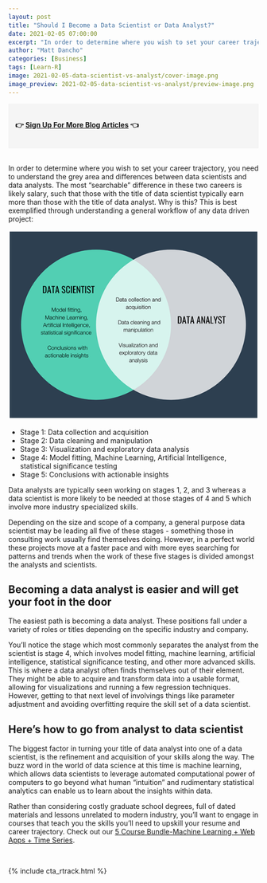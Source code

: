 ```yaml
---
layout: post
title: "Should I Become a Data Scientist or Data Analyst?"
date: 2021-02-05 07:00:00
excerpt: "In order to determine where you wish to set your career trajectory, you need to understand the grey area and differences between data scientists and data analysts. "
author: "Matt Dancho"
categories: [Business]
tags: [Learn-R]
image: 2021-02-05-data-scientist-vs-analyst/cover-image.png
image_preview: 2021-02-05-data-scientist-vs-analyst/preview-image.png
---
```



<div style="background-color:whitesmoke; padding:14px;" class="text-center">
  <h4>&#128073; <a href="https://mailchi.mp/business-science/blog-registration">Sign Up For More Blog Articles</a> &#128072;</h4>
</div>

<br>

In order to determine where you wish to set your career trajectory, you need to understand the grey area and differences between data scientists and data analysts. The most “searchable” difference in these two careers is likely salary, such that those with the title of data scientist typically earn more than those with the title of data analyst. Why is this? This is best exemplified through understanding a general workflow of any data driven project:

<img src="/assets/2021-02-05-data-scientist-vs-analyst/scientist-vs-analyst.png" />

- Stage 1: Data collection and acquisition
- Stage 2: Data cleaning and manipulation
- Stage 3: Visualization and exploratory data analysis
- Stage 4: Model fitting, Machine Learning, Artificial Intelligence, statistical significance testing
- Stage 5: Conclusions with actionable insights


Data analysts are typically seen working on stages 1, 2, and 3 whereas a data scientist is more likely to be needed at those stages of 4 and 5 which involve more industry specialized skills. 

Depending on the size and scope of a company, a general purpose data scientist may be leading all five of these stages - something those in consulting work usually find themselves doing. However, in a perfect world these projects move at a faster pace and with more eyes searching for patterns and trends when the work of these five stages is divided amongst the analysts and scientists. 


## Becoming a data analyst is easier and will get your foot in the door

The easiest path is becoming a data analyst. These positions fall under a variety of roles or titles depending on the specific industry and company. 

You’ll notice the stage which most commonly separates the analyst from the scientist is stage 4, which involves model fitting, machine learning, artificial intelligence, statistical significance testing, and other more advanced skills. This is where a data analyst often finds themselves out of their element. They might be able to acquire and transform data into a usable format, allowing for visualizations and running a few regression techniques. However, getting to that next level of involvings things like parameter adjustment and avoiding overfitting require the skill set of a data scientist. 

## Here’s how to go from analyst to data scientist

The biggest factor in turning your title of data analyst into one of a data scientist, is the refinement and acquisition of your skills along the way. The buzz word in the world of data science at this time is machine learning, which allows data scientists to leverage automated computational power of computers to go beyond what human “intuition” and rudimentary statistical analytics can enable us to learn about the insights within data. 

Rather than considering costly graduate school degrees, full of dated materials and lessons unrelated to modern industry, you’ll want to engage in courses that teach you the skills you’ll need to upskill your resume and career trajectory. Check out our [5 Course Bundle-Machine Learning + Web Apps + Time Series](https://university.business-science.io/p/5-course-bundle-machine-learning-web-apps-time-series).






<br>

{% include cta_rtrack.html %}